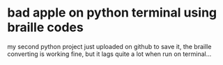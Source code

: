 # bad apple on python terminal using braille codes

my second python project
just uploaded on github to save it, the braille converting is working fine, but it lags quite a lot when run on terminal...